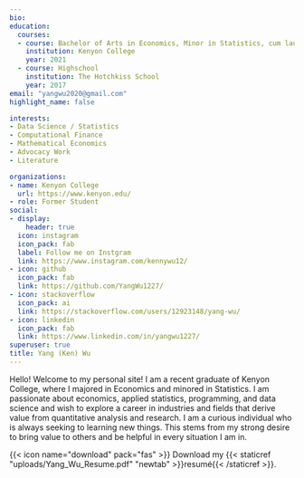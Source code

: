 ```yaml
---
bio: 
education:
  courses:
  - course: Bachelor of Arts in Economics, Minor in Statistics, cum laude
    institution: Kenyon College
    year: 2021
  - course: Highschool
    institution: The Hotchkiss School
    year: 2017
email: "yangwu2020@gmail.com"
highlight_name: false

interests:
- Data Science / Statistics
- Computational Finance
- Mathematical Economics
- Advocacy Work
- Literature

organizations:
- name: Kenyon College
  url: https://www.kenyon.edu/
- role: Former Student
social:
- display:
    header: true
  icon: instagram
  icon_pack: fab
  label: Follow me on Instgram
  link: https://www.instagram.com/kennywu12/
- icon: github
  icon_pack: fab
  link: https://github.com/YangWu1227/
- icon: stackoverflow
  icon_pack: ai
  link: https://stackoverflow.com/users/12923148/yang-wu/
- icon: linkedin
  icon_pack: fab
  link: https://www.linkedin.com/in/yangwu1227/
superuser: true
title: Yang (Ken) Wu
---
```


Hello! Welcome to my personal site! I am a recent graduate of Kenyon College, where I majored in Economics and minored in Statistics. I am passionate about economics, applied statistics, programming, and data science and wish to explore a career in industries and fields that derive value from quantitative analysis and research. I am a curious individual who is always seeking to learning new things. This stems from my strong desire to bring value to others and be helpful in every situation I am in. 

{{< icon name="download" pack="fas" >}} Download my {{< staticref "uploads/Yang_Wu_Resume.pdf" "newtab" >}}resumé{{< /staticref >}}.
